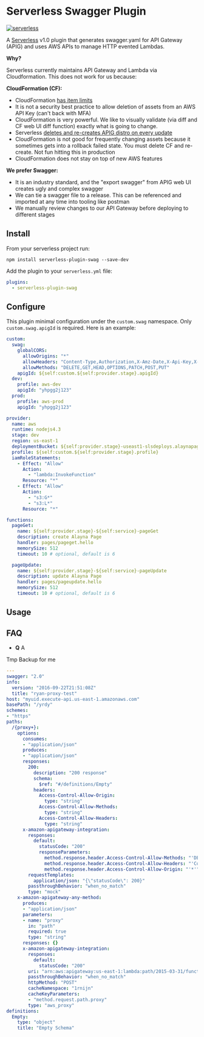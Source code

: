 # Serverless Swagger Plugin

[![serverless](http://public.serverless.com/badges/v3.svg)](http://www.serverless.com)

A [Serverless](https://serverless.com) v1.0 plugin that generates swagger.yaml for API Gateway (APIG) and uses AWS APIs to manage HTTP evented Lambdas.

**Why?** 

Serverless currently maintains API Gateway and Lambda via Cloudformation.  This does not work for us because:

**CloudFormation (CF):**
-  CloudFormation [has item limits](https://github.com/serverless/serverless/issues/2387)
-  It is not a security best practice to allow deletion of assets from an AWS API Key (can't back with MFA)
-  CloudFormation is very powerful.  We like to visually validate (via diff and CF web UI diff function) exactly what is going to change.
-  Serverless [deletes and re-creates APIG distro on every update](https://github.com/serverless/serverless/issues/2530)
-  CloudFormation is not good for frequently changing assets because it sometimes gets into a rollback failed state.  You must delete CF and re-create.  Not fun hitting this in production
-  CloudFormation does not stay on top of new AWS features

**We prefer Swagger:**
-  It is an industry standard, and the "export swagger" from APIG web UI creates ugly and complex swagger
-  We can tie a swagger file to a release.  This can be referenced and imported at any time into tooling like postman
-  We manually review changes to our API Gateway before deploying to different stages


## Install

From your serverless project run:
```
npm install serverless-plugin-swag --save-dev
```

Add the plugin to your `serverless.yml` file:

```yaml
plugins:
  - serverless-plugin-swag
```

## Configure

This plugin minimal configuration under the `custom.swag` namespace.  Only `custom.swag.apigId` is required. Here is an example: 

```yaml
custom:
  swag:
    globalCORS: 
      allowOrigins: "*"
      allowHeaders: "Content-Type,Authorization,X-Amz-Date,X-Api-Key,X-Amz-Security-Token"
      allowMethods: "DELETE,GET,HEAD,OPTIONS,PATCH,POST,PUT"
    apigId: ${self:custom.${self:provider.stage}.apigId}
  dev:
    profile: aws-dev
    apigId: "yhpgg2j123"
  prod:
    profile: aws-prod
    apigId: "yhpgg2j123"

provider:
  name: aws
  runtime: nodejs4.3
  stage: dev
  region: us-east-1
  deploymentBucket: ${self:provider.stage}-useast1-slsdeploys.alaynapage.org
  profile: ${self:custom.${self:provider.stage}.profile}
  iamRoleStatements:
    - Effect: "Allow"
      Action:
        - "lambda:InvokeFunction"
      Resource: "*"
    - Effect: "Allow"
      Action:
        - "s3:G*"
        - "s3:L*"
      Resource: "*"

functions:
  pageGet:
    name: ${self:provider.stage}-${self:service}-pageGet
    description: create Alayna Page
    handler: pages/pageget.hello
    memorySize: 512
    timeout: 10 # optional, default is 6

  pageUpdate:
    name: ${self:provider.stage}-${self:service}-pageUpdate
    description: update Alayna Page
    handler: pages/pageupdate.hello
    memorySize: 512
    timeout: 10 # optional, default is 6    
```
## Usage

## FAQ

- **Q** A


Tmp Backup for me
```yaml
---
swagger: "2.0"
info:
  version: "2016-09-22T21:51:08Z"
  title: "ryan-proxy-test"
host: "myuid.execute-api.us-east-1.amazonaws.com"
basePath: "/yrdy"
schemes:
- "https"
paths:
  /{proxy+}:
    options:
      consumes:
      - "application/json"
      produces:
      - "application/json"
      responses:
        200:
          description: "200 response"
          schema:
            $ref: "#/definitions/Empty"
          headers:
            Access-Control-Allow-Origin:
              type: "string"
            Access-Control-Allow-Methods:
              type: "string"
            Access-Control-Allow-Headers:
              type: "string"
      x-amazon-apigateway-integration:
        responses:
          default:
            statusCode: "200"
            responseParameters:
              method.response.header.Access-Control-Allow-Methods: "'DELETE,GET,HEAD,OPTIONS,PATCH,POST,PUT'"
              method.response.header.Access-Control-Allow-Headers: "'Content-Type,Authorization,X-Amz-Date,X-Api-Key,X-Amz-Security-Token'"
              method.response.header.Access-Control-Allow-Origin: "'*'"
        requestTemplates:
          application/json: "{\"statusCode\": 200}"
        passthroughBehavior: "when_no_match"
        type: "mock"
    x-amazon-apigateway-any-method:
      produces:
      - "application/json"
      parameters:
      - name: "proxy"
        in: "path"
        required: true
        type: "string"
      responses: {}
      x-amazon-apigateway-integration:
        responses:
          default:
            statusCode: "200"
        uri: "arn:aws:apigateway:us-east-1:lambda:path/2015-03-31/functions/arn:aws:lambda:us-east-1:myAWSAccount:function:helloworld-proxy/invocations"
        passthroughBehavior: "when_no_match"
        httpMethod: "POST"
        cacheNamespace: "1rnijn"
        cacheKeyParameters:
        - "method.request.path.proxy"
        type: "aws_proxy"
definitions:
  Empty:
    type: "object"
    title: "Empty Schema"
```